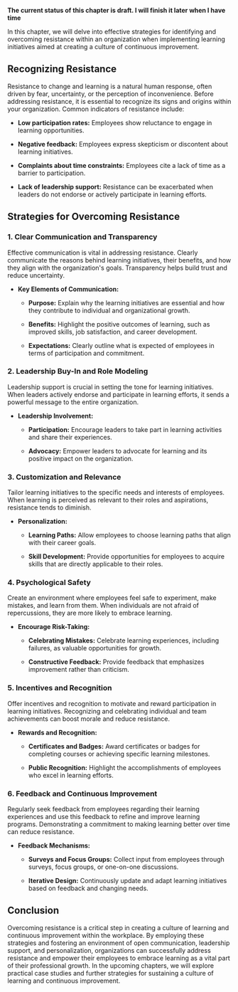 **The current status of this chapter is draft. I will finish it later when I have time**

In this chapter, we will delve into effective strategies for identifying and overcoming resistance within an organization when implementing learning initiatives aimed at creating a culture of continuous improvement.

Recognizing Resistance
----------------------

Resistance to change and learning is a natural human response, often driven by fear, uncertainty, or the perception of inconvenience. Before addressing resistance, it is essential to recognize its signs and origins within your organization. Common indicators of resistance include:

* **Low participation rates:** Employees show reluctance to engage in learning opportunities.

* **Negative feedback:** Employees express skepticism or discontent about learning initiatives.

* **Complaints about time constraints:** Employees cite a lack of time as a barrier to participation.

* **Lack of leadership support:** Resistance can be exacerbated when leaders do not endorse or actively participate in learning efforts.

Strategies for Overcoming Resistance
------------------------------------

### 1. **Clear Communication and Transparency**

Effective communication is vital in addressing resistance. Clearly communicate the reasons behind learning initiatives, their benefits, and how they align with the organization's goals. Transparency helps build trust and reduce uncertainty.

* **Key Elements of Communication:**

  * **Purpose:** Explain why the learning initiatives are essential and how they contribute to individual and organizational growth.

  * **Benefits:** Highlight the positive outcomes of learning, such as improved skills, job satisfaction, and career development.

  * **Expectations:** Clearly outline what is expected of employees in terms of participation and commitment.

### 2. **Leadership Buy-In and Role Modeling**

Leadership support is crucial in setting the tone for learning initiatives. When leaders actively endorse and participate in learning efforts, it sends a powerful message to the entire organization.

* **Leadership Involvement:**

  * **Participation:** Encourage leaders to take part in learning activities and share their experiences.

  * **Advocacy:** Empower leaders to advocate for learning and its positive impact on the organization.

### 3. **Customization and Relevance**

Tailor learning initiatives to the specific needs and interests of employees. When learning is perceived as relevant to their roles and aspirations, resistance tends to diminish.

* **Personalization:**

  * **Learning Paths:** Allow employees to choose learning paths that align with their career goals.

  * **Skill Development:** Provide opportunities for employees to acquire skills that are directly applicable to their roles.

### 4. **Psychological Safety**

Create an environment where employees feel safe to experiment, make mistakes, and learn from them. When individuals are not afraid of repercussions, they are more likely to embrace learning.

* **Encourage Risk-Taking:**

  * **Celebrating Mistakes:** Celebrate learning experiences, including failures, as valuable opportunities for growth.

  * **Constructive Feedback:** Provide feedback that emphasizes improvement rather than criticism.

### 5. **Incentives and Recognition**

Offer incentives and recognition to motivate and reward participation in learning initiatives. Recognizing and celebrating individual and team achievements can boost morale and reduce resistance.

* **Rewards and Recognition:**

  * **Certificates and Badges:** Award certificates or badges for completing courses or achieving specific learning milestones.

  * **Public Recognition:** Highlight the accomplishments of employees who excel in learning efforts.

### 6. **Feedback and Continuous Improvement**

Regularly seek feedback from employees regarding their learning experiences and use this feedback to refine and improve learning programs. Demonstrating a commitment to making learning better over time can reduce resistance.

* **Feedback Mechanisms:**

  * **Surveys and Focus Groups:** Collect input from employees through surveys, focus groups, or one-on-one discussions.

  * **Iterative Design:** Continuously update and adapt learning initiatives based on feedback and changing needs.

Conclusion
----------

Overcoming resistance is a critical step in creating a culture of learning and continuous improvement within the workplace. By employing these strategies and fostering an environment of open communication, leadership support, and personalization, organizations can successfully address resistance and empower their employees to embrace learning as a vital part of their professional growth. In the upcoming chapters, we will explore practical case studies and further strategies for sustaining a culture of learning and continuous improvement.
